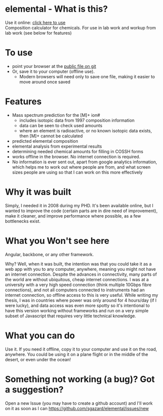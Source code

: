 elemental - What is this?
=========
Use it online: [click here to use](http://sgazard.github.io/elemental/)  
Composition calculator for chemicals.  For use in lab work and workup from lab work (see below for features)

To use
======
* point your browser at the [public file on git](http://sgazard.github.io/elemental/)  
* Or, save it to your computer (offline use).  
	* Modern browsers will need only to save one file, making it easier to move around once saved

Features
========
* Mass spectrum prediction for the [M]+ ion#
  * includes isotopic data from 1997 composition information
  * data can be seen to check used amounts
  * where an element is radioactive, or no known isotopic data exists, then [M]+ cannot be calculated
* predicted elemental composition
* elemental analysis from experimental results
* determining needed chemical amounts for filling in COSSH forms
* works offline in the browser.  No internet connection is required.
* No information is ever sent out, apart from google analytics information, which helps me to work out where people are from, and what screen sizes people are using so that I can work on this more effectively


Why it was built
================
Simply, I needed it in 2008 during my PHD.  It's been available online, but I wanted to improve the code (certain parts are in dire need of improvement), make it cleaner, and improve performance where possible, as a few bottlenecks exist.

What you Won't see here
=======================
Angular, backbone, or any other framework.

Why?  Well, when it was built, the intention was that you could take it as a web app with you to any computer, anywhere, meaning you might not have an internet connection.  Despite the advances in connectivity, many parts of the world are without ubiquitous, cheap internet connections.  I was at a university with a very high speed connection (think multiple 10Gbps fibre connections), and not all computers connected to instruments had an internet connection, so offline access to this is very useful.  While writing my thesis, I was in countries where power was only around for 4 hours/day (if I were lucky), and data access was even more spotty so it's intentional to have this version working without frameworks and run on a very simple subset of Javascript that requires very little technical knowledge.

What you can do
===============
Use it.  If you need it offline, copy it to your computer and use it on the road, anywhere.  You could be using it on a plane flight or in the middle of the desert, or even under the ocean!

Something not working (a bug)?  Got a suggestion?
=============================
Open a new Issue (you may have to create a github account) and I'll work on it as soon as I can
https://github.com/sgazard/elemental/issues/new
